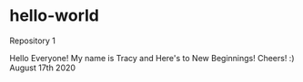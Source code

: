 # hello-world
Repository 1

Hello Everyone! My name is Tracy and Here's to New Beginnings! Cheers! :) August 17th 2020
